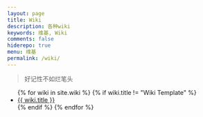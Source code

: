 ```yaml
---
layout: page
title: Wiki
description: 各种wiki
keywords: 维基, Wiki
comments: false
hiderepo: true
menu: 维基
permalink: /wiki/
---
```


> 好记性不如烂笔头

<ul class="listing">
{% for wiki in site.wiki %}
{% if wiki.title != "Wiki Template" %}
<li class="listing-item"><a href="{{ wiki.url }}">{{ wiki.title }}</a></li>
{% endif %}
{% endfor %}
</ul>
